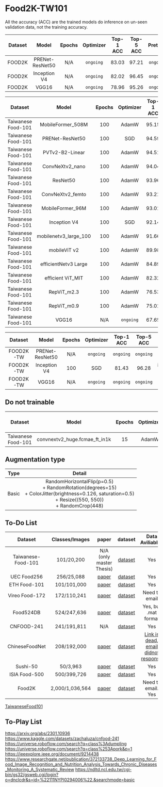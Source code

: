 # Food2K-TW101
All the accuracy (ACC) are the trained models do inference on un-seen validation data, not the training accuracy.

| Dataset | Model | Epochs | Optimizer | Top-1 ACC | Top-5 ACC | Pretrain | Augmentation type |
| :---------: | :--------: | :--------: | :--------: | :--------: | :--------: | :--------: | :--------: |
| FOOD2K | PRENet-ResNet50 | N/A | `ongoing` | 83.03 | 97.21 | `ongoing` | `ongoing` |
| FOOD2K | Inception V4 | N/A | `ongoing` | 82.02 | 96.45 | `ongoing` | `ongoing` |
| FOOD2K | VGG16 | N/A | `ongoing` | 78.96 | 95.26 | `ongoing` | `ongoing` |

| Dataset | Model | Epochs | Optimizer | Top-1 ACC | Top-5 ACC | Pretrain | Augmentation type |
| :---------: | :--------: | :--------: | :--------: | :--------: | :--------: | :--------: | :--------: |
| Taiwanese Food-101 | MobileFormer_508M | 100 | AdamW | 95.15 | 99.52 | imagenet-1k | Basic |
| Taiwanese Food-101 | PRENet-ResNet50 | 100 | SGD | 94.59 | 99.49 | food2K | Basic |
| Taiwanese Food-101 | PVTv2-B2-Linear | 100 | AdamW | 94.51 | 99.45 | imagenet-1k | Basic |
| Taiwanese Food-101 | ConvNeXtv2_nano | 100 | AdamW | 94.04 | 99.29 | imagenet-1k | Basic |
| Taiwanese Food-101 | ResNet50 | 100 | AdamW | 93.96 | 99.58 | imagenet-1k | Basic |
| Taiwanese Food-101 | ConvNeXtv2_femto | 100 | AdamW | 93.21 | 99.19 | imagenet-1k | Basic |
| Taiwanese Food-101 | MobileFormer_96M | 100 | AdamW | 93.01 | 99.25 | imagenet-1k | Basic |
| Taiwanese Food-101 | Inception V4 | 100 | SGD | 92.14 | 99.01 | imagenet-1k | Basic |
| Taiwanese Food-101 | mobilenetv3_large_100 | 100 | AdamW | 91.66 | 98.97 | imagenet-1k | Basic |
| Taiwanese Food-101 | mobileViT v2 | 100 | AdamW | 89.98 | 98.46 | imagenet-1k | Basic |
| Taiwanese Food-101 | efficientNetv3 Large |100 | AdamW | 84.89 | 96.40 | imagenet-1k | Basic |
| Taiwanese Food-101 | efficient ViT_MIT | 100 | AdamW | 82.32 | 95.78 | imagenet-1k | Basic |
| Taiwanese Food-101 | RepViT_m2.3 | 100 | AdamW |  76.53 | 93.80 | imagenet-1k | Basic |
| Taiwanese Food-101 | RepViT_m0.9 | 100 | AdamW |  75.01 | 93.49 | imagenet-1k | Basic |
| Taiwanese Food-101 | VGG16 | N/A | `ongoing` |  67.65 | 89.33 | imagenet-1k | Basic |


| Dataset | Model | Epochs | Optimizer | Top-1 ACC | Top-5 ACC | Pretrain | Augmentation type |
| :---------: | :--------: | :--------: | :--------: | :--------: | :--------: | :--------: | :--------: |
| FOOD2K-TW | PRENet-ResNet50 | N/A | `ongoing` | `ongoing` | `ongoing` | `ongoing` | `ongoing` |
| FOOD2K-TW | Inception V4 | 100 | SGD | 81.43 | 96.28 | imagenet-1k | Basic |
| FOOD2K-TW | VGG16 | N/A | `ongoing` | `ongoing` | `ongoing` | `ongoing` | `ongoing` |


## Do not trainable
| Dataset | Model | Epochs | Optimizer | Top-1 ACC | Top-5 ACC | Pretrain | Augmentation type |
| :---------: | :--------: | :--------: | :--------: | :--------: | :--------: | :--------: | :--------: |
| Taiwanese Food-101  | convnextv2_huge.fcmae_ft_in1k | 15 | AdamW | 1.02 | 0.99 |  imagenet-1k | Normal |

## Augmentation type
| Type | Detail |
| :---------: | :--------: |
| Basic | RandomHorizontalFlip(p=0.5) <br> + RandomRotation(degrees=15) <br> + ColorJitter(brightness=0.126, saturation=0.5) <br> + Resize((550, 550)) <br> + RandomCrop(448)|


## To-Do List
| Dataset | Classes/Images | paper | dataset | Data Aviliable? |
| :---------: | :--------: | :--------: | :--------: | :--------: |
| Taiwanese-Food-101 | 101/20,200 | N/A (only master Thesis) | [dataset](https://drive.google.com/drive/folders/1wOdqes1KzEzp4DPG5jO8kHbFwcCmjzjh) | Yes |
| UEC Food256 | 256/25,088 | [paper](https://link.springer.com/chapter/10.1007/978-3-319-16199-0_1) | [dataset](http://foodcam.mobi/dataset256.html) | Yes |
| ETH Food-101 | 101/101,000 | [paper](https://link.springer.com/chapter/10.1007/978-3-319-10599-4_29) | [dataset](https://data.vision.ee.ethz.ch/cvl/datasets_extra/food-101/) | Yes |
| Vireo Food-172 | 172/110,241 | [paper](https://dl.acm.org/doi/10.1145/2964284.2964315) | [dataset](https://fvl.fudan.edu.cn/dataset/vireofood172/list.htm) | Need to email |
| Food524DB | 524/247,636 | [paper](https://link.springer.com/chapter/10.1007/978-3-319-70742-6_41) | [dataset](http://www.ivl.disco.unimib.it/activities/food524db/) | Yes, but .mat format |
| CNFOOD-241 | 241/191,811 | N/A | [dataset](https://data.mendeley.com/datasets/fspyss5zbb/1) | Yes |
| ChineseFoodNet | 208/192,000 | [paper](https://arxiv.org/abs/1705.02743) | [dataset](https://sites.google.com/view/chinesefoodnet/) | [Link is dead, email didnot response](https://sites.google.com/view/chinesefoodnet/) |
| Sushi-50 | 50/3,963 | [paper](https://arxiv.org/abs/2207.03692) | [dataset](https://github.com/Jianing-Qiu/PARNet/tree/main/data) | Yes |
| ISIA Food-500 | 500/399,726 | [paper](https://arxiv.org/abs/2008.05655) | [dataset](http://123.57.42.89/FoodComputing-Dataset/ISIA-Food500.html) | Yes |
| Food2K | 2,000/1,036,564 | [paper](https://arxiv.org/abs/2103.16107) | [dataset](http://123.57.42.89/FoodProject.html) | Need to email. Yes |

[TaiwaneseFood101](https://github.com/106368015AlvinYang/Taiwanese-Food-101)

## To-Play List
https://arxiv.org/abs/2301.10936
https://www.kaggle.com/datasets/zachaluza/cnfood-241
https://universe.roboflow.com/search?q=class%3Adumpling
https://universe.roboflow.com/search?q=class%253Apork&p=1
https://ieeexplore.ieee.org/document/9214438
https://www.researchgate.net/publication/372133738_Deep_Learning_for_Food_Image_Recognition_and_Nutrition_Analysis_Towards_Chronic_Diseases_Monitoring_A_Systematic_Review
https://ndltd.ncl.edu.tw/cgi-bin/gs32/gsweb.cgi/login?o=dnclcdr&s=id=%22111NYPI0294006%22.&searchmode=basic
